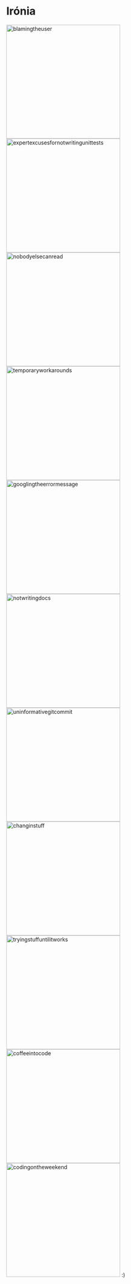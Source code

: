 # Irónia

<img src="https://raw.githubusercontent.com/thepracticaldev/orly-full-res/master/blamingtheuser-big.png" alt="blamingtheuser" width="300px"/>
<img src="https://raw.githubusercontent.com/thepracticaldev/orly-full-res/master/expertexcusesfornotwritingunittests-big.png" alt="expertexcusesfornotwritingunittests" width="300px"/>
<img src="https://raw.githubusercontent.com/thepracticaldev/orly-full-res/master/nobodyelsecanread-big.png" alt="nobodyelsecanread" width="300px"/>
<img src="https://raw.githubusercontent.com/thepracticaldev/orly-full-res/master/temporaryworkarounds-big.png" alt="temporaryworkarounds" width="300px"/>
<img src="https://raw.githubusercontent.com/thepracticaldev/orly-full-res/master/googlingtheerrormessage-big.png" alt="googlingtheerrormessage" width="300px"/>
<img src="https://raw.githubusercontent.com/thepracticaldev/orly-full-res/master/notwritingdocs-big.png" alt="notwritingdocs" width="300px"/>
<img src="https://raw.githubusercontent.com/thepracticaldev/orly-full-res/master/uninformativegitcommit-big.png" alt="uninformativegitcommit" width="300px"/>
<img src="https://raw.githubusercontent.com/thepracticaldev/orly-full-res/master/changinstuff-big.png" alt="changinstuff" width="300px"/>
<img src="https://raw.githubusercontent.com/thepracticaldev/orly-full-res/master/tryingstuffuntilitworks-big.png" alt="tryingstuffuntilitworks" width="300px"/>
<img src="https://raw.githubusercontent.com/thepracticaldev/orly-full-res/master/coffeeintocode-big.png" alt="coffeeintocode" width="300px"/>
<img src="https://raw.githubusercontent.com/thepracticaldev/orly-full-res/master/codingontheweekend-big.png" alt="codingontheweekend" width="300px"/>
:)
